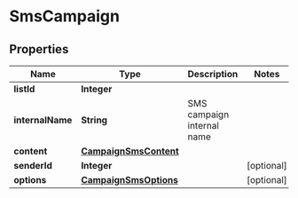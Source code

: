 

# SmsCampaign

## Properties

Name | Type | Description | Notes
------------ | ------------- | ------------- | -------------
**listId** | **Integer** |  | 
**internalName** | **String** | SMS campaign internal name | 
**content** | [**CampaignSmsContent**](CampaignSmsContent.md) |  | 
**senderId** | **Integer** |  |  [optional]
**options** | [**CampaignSmsOptions**](CampaignSmsOptions.md) |  |  [optional]




